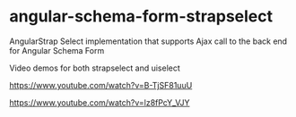 angular-schema-form-strapselect
===============================

AngularStrap Select implementation that supports Ajax call to the back end for Angular Schema Form


Video demos for both strapselect and uiselect



https://www.youtube.com/watch?v=B-TjSF81uuU


https://www.youtube.com/watch?v=lz8fPcY_VJY
